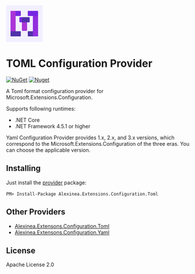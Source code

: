 <p>
    <a href="https://alexinea.com" target="_blank" title="TOML Configuration Provider">
        <img width="100" src="./msic/images/toml-logo.png" />
    </a>
</p>

# TOML Configuration Provider

[![NuGet](https://img.shields.io/nuget/v/Alexinea.Extensions.Configuration.Toml.svg)](https://nuget.org/packages/Alexinea.Extensions.Configuration.Toml) [![Nuget](https://img.shields.io/nuget/dt/Alexinea.Extensions.Configuration.Toml.svg)](https://nuget.org/packages/Alexinea.Extensions.Configuration.Toml)

A Toml format configuration provider for Microsoft.Extensions.Configuration.

Supports following runtimes:

+ .NET Core
+ .NET Framework 4.5.1 or higher

Yaml Configuration Provider provides 1.x, 2.x, and 3.x versions, which correspond to the Microsoft.Extensions.Configuration of the three eras. You can choose the applicable version.

## Installing

Just install the [provider](https://nuget.org/packages/Alexinea.Extensions.Configuration.Toml) package:

```
PM> Install-Package Alexinea.Extensions.Configuration.Toml
```

## Other Providers

+ [Alexinea.Extensons.Configuration.Toml](https://github.com/alexinea/Extensions.Configuration.Toml)
+ [Alexinea.Extensons.Configuration.Yaml](https://github.com/alexinea/Extensions.Configuration.Yaml)

## License

Apache License 2.0



